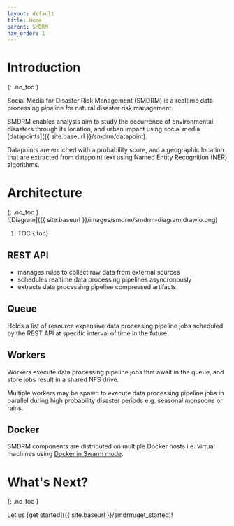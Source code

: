```yaml
---
layout: default
title: Home
parent: SMDRM
nav_order: 1
---
```


# Introduction
{: .no_toc }

Social Media for Disaster Risk Management (SMDRM) is a realtime data
processing pipeline for natural disaster risk management.

SMDRM enables analysis aim to study the occurrence of environmental disasters through its location,
and urban impact using social media [datapoints]({{ site.baseurl }}/smdrm/datapoint).

Datapoints are enriched with a probability score, and a geographic location that are extracted
from datapoint text using Named Entity Recognition (NER) algorithms.

# Architecture
{: .no_toc }
<br>
![Diagram]({{ site.baseurl }}/images/smdrm/smdrm-diagram.drawio.png)

1. TOC
{:toc}

## REST API

- manages rules to collect raw data from external sources
- schedules realtime data processing pipelines asyncronously
- extracts data processing pipeline compressed artifacts

## Queue

Holds a list of resource expensive data processing pipeline jobs
scheduled by the REST API at specific interval of time in the future.

## Workers

Workers execute data processing pipeline jobs that await in the queue,
and store jobs result in a shared NFS drive.

Multiple workers may be spawn to execute data processing pipeline jobs
in parallel during high probability disaster periods e.g. seasonal monsoons or rains.

## Docker

SMDRM components are distributed on multiple Docker hosts i.e. virtual machines
using [Docker in Swarm mode](https://docs.docker.com/engine/swarm/).

# What's Next?
{: .no_toc }

Let us [get started]({{ site.baseurl }}/smdrm/get_started)!
